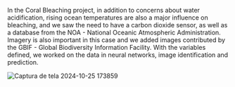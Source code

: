 In the Coral Bleaching project, in addition to concerns about water acidification, rising ocean temperatures are also a major influence on bleaching, and we saw the need to have a carbon dioxide sensor, as well as a database from the NOA - National Oceanic Atmospheric Administration. Imagery is also important in this case and we added images contributed by the GBIF - Global Biodiversity Information Facility. With the variables defined, we worked on the data in neural networks, image identification and prediction.

![Captura de tela 2024-10-25 173859](https://github.com/user-attachments/assets/6c14e392-8c14-48a6-b47c-ac6fde67830f)

